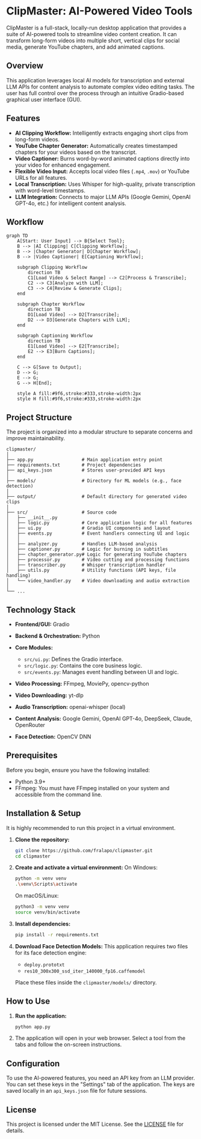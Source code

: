 # ClipMaster: AI-Powered Video Tools

ClipMaster is a full-stack, locally-run desktop application that provides a suite of AI-powered tools to streamline video content creation. It can transform long-form videos into multiple short, vertical clips for social media, generate YouTube chapters, and add animated captions.

## Overview

This application leverages local AI models for transcription and external LLM APIs for content analysis to automate complex video editing tasks. The user has full control over the process through an intuitive Gradio-based graphical user interface (GUI).

## Features

* **AI Clipping Workflow:** Intelligently extracts engaging short clips from long-form videos.
* **YouTube Chapter Generator:** Automatically creates timestamped chapters for your videos based on the transcript.
* **Video Captioner:** Burns word-by-word animated captions directly into your video for enhanced engagement.
* **Flexible Video Input:** Accepts local video files (`.mp4`, `.mov`) or YouTube URLs for all features.
* **Local Transcription:** Uses Whisper for high-quality, private transcription with word-level timestamps.
* **LLM Integration:** Connects to major LLM APIs (Google Gemini, OpenAI GPT-4o, etc.) for intelligent content analysis.

## Workflow

```mermaid
graph TD
    A[Start: User Input] --> B{Select Tool};
    B --> |AI Clipping| C[Clipping Workflow];
    B --> |Chapter Generator| D[Chapter Workflow];
    B --> |Video Captioner| E[Captioning Workflow];

    subgraph Clipping Workflow
        direction TB
        C1[Load Video & Select Range] --> C2[Process & Transcribe];
        C2 --> C3[Analyze with LLM];
        C3 --> C4[Review & Generate Clips];
    end

    subgraph Chapter Workflow
        direction TB
        D1[Load Video] --> D2[Transcribe];
        D2 --> D3[Generate Chapters with LLM];
    end
    
    subgraph Captioning Workflow
        direction TB
        E1[Load Video] --> E2[Transcribe];
        E2 --> E3[Burn Captions];
    end

    C --> G[Save to Output];
    D --> G;
    E --> G;
    G --> H[End];

    style A fill:#9f6,stroke:#333,stroke-width:2px
    style H fill:#9f6,stroke:#333,stroke-width:2px
```

## Project Structure

The project is organized into a modular structure to separate concerns and improve maintainability.

```
clipmaster/
│
├── app.py                  # Main application entry point
├── requirements.txt        # Project dependencies
├── api_keys.json           # Stores user-provided API keys
│
├── models/                 # Directory for ML models (e.g., face detection)
│
├── output/                 # Default directory for generated video clips
│
├── src/                    # Source code
│   ├── __init__.py
│   ├── logic.py            # Core application logic for all features
│   ├── ui.py               # Gradio UI components and layout
│   ├── events.py           # Event handlers connecting UI and logic
│   │
│   ├── analyzer.py         # Handles LLM-based analysis
│   ├── captioner.py        # Logic for burning in subtitles
│   ├── chapter_generator.py# Logic for generating YouTube chapters
│   ├── processor.py        # Video cutting and processing functions
│   ├── transcriber.py      # Whisper transcription handler
│   ├── utils.py            # Utility functions (API keys, file handling)
│   └── video_handler.py    # Video downloading and audio extraction
│
└── ...
```

## Technology Stack

* **Frontend/GUI:** Gradio
* **Backend & Orchestration:** Python
* **Core Modules:**

  * `src/ui.py`: Defines the Gradio interface.
  * `src/logic.py`: Contains the core business logic.
  * `src/events.py`: Manages event handling between UI and logic.
* **Video Processing:** FFmpeg, MoviePy, opencv-python
* **Video Downloading:** yt-dlp
* **Audio Transcription:** openai-whisper (local)
* **Content Analysis:** Google Gemini, OpenAI GPT-4o, DeepSeek, Claude, OpenRouter
* **Face Detection:** OpenCV DNN

## Prerequisites

Before you begin, ensure you have the following installed:

* Python 3.9+
* FFmpeg: You must have FFmpeg installed on your system and accessible from the command line.

## Installation & Setup

It is highly recommended to run this project in a virtual environment.

1. **Clone the repository:**

   ```bash
   git clone https://github.com/fralapo/clipmaster.git
   cd clipmaster
   ```

2. **Create and activate a virtual environment:**
   On Windows:

   ```bash
   python -m venv venv
   .\venv\Scripts\activate
   ```

   On macOS/Linux:

   ```bash
   python3 -m venv venv
   source venv/bin/activate
   ```

3. **Install dependencies:**

   ```bash
   pip install -r requirements.txt
   ```

4. **Download Face Detection Models:**
   This application requires two files for its face detection engine:

   * `deploy.prototxt`
   * `res10_300x300_ssd_iter_140000_fp16.caffemodel`

   Place these files inside the `clipmaster/models/` directory.

## How to Use

1. **Run the application:**

   ```bash
   python app.py
   ```
2. The application will open in your web browser. Select a tool from the tabs and follow the on-screen instructions.

## Configuration

To use the AI-powered features, you need an API key from an LLM provider. You can set these keys in the "Settings" tab of the application. The keys are saved locally in an `api_keys.json` file for future sessions.

## License

This project is licensed under the MIT License. See the [LICENSE](LICENSE) file for details.
